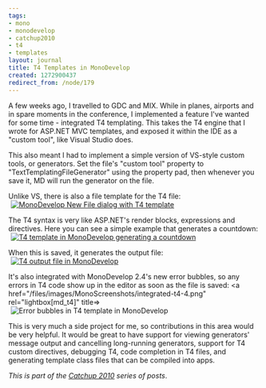 ```yaml
---
tags:
- mono
- monodevelop
- catchup2010
- t4
- templates
layout: journal
title: T4 Templates in MonoDevelop
created: 1272900437
redirect_from: /node/179
---
```

A few weeks ago, I travelled to GDC and MIX. While in planes, airports and in spare moments in the conference, I implemented a feature I've wanted for some time - integrated T4 templating. This takes the T4 engine that I wrote for ASP.NET MVC templates, and exposed it within the IDE as a "custom tool", like Visual Studio does.<!--break-->

This also meant I had to implement a simple version of VS-style custom tools, or generators. Set the file's "custom tool" property to "TextTemplatingFileGenerator" using the property pad, then whenever you save it, MD will run the generator on the file.

Unlike VS, there is also a file template for the T4 file:
<a href="/files/images/MonoScreenshots/integrated-t4-1.png" rel="lightbox[md_t4]" title="MonoDevelop New File dialog with T4 template "><img src="/files/images/MonoScreenshots/integrated-t4-1-t.png" alt="MonoDevelop New File dialog with T4 template" style="max-width:98%; display:block;margin-left:auto;margin-right:auto;" /></a>

The T4 syntax is very like ASP.NET's render blocks, expressions and directives. Here you can see a simple example that generates a countdown:
<a href="/files/images/MonoScreenshots/integrated-t4-2.png" rel="lightbox[md_t4]" title="T4 template in MonoDevelop generating a countdown"><img src="/files/images/MonoScreenshots/integrated-t4-2-t.png" alt="T4 template in MonoDevelop generating a countdown" style="max-width:98%; display:block;margin-left:auto;margin-right:auto;" /></a>

When this is saved, it generates the output file:
<a href="/files/images/MonoScreenshots/integrated-t4-3.png" rel="lightbox[md_t4]" title="T4 output file in MonoDevelop"><img src="/files/images/MonoScreenshots/integrated-t4-3-t.png" alt="T4 output file in MonoDevelop" style="max-width:98%; display:block;margin-left:auto;margin-right:auto;" /></a>

It's also integrated with MonoDevelop 2.4's new error bubbles, so any errors in T4 code show up in the editor as soon as the file is saved:
<a href="/files/images/MonoScreenshots/integrated-t4-4.png" rel="lightbox[md_t4]" title=><img src="/files/images/MonoScreenshots/integrated-t4-4-t.png" alt="Error bubbles in T4 template in MonoDevelop" style="max-width:98%; display:block;margin-left:auto;margin-right:auto;" /></a>

This is very much a side project for me, so contributions in this area would be very helpful. It would be great to have support for viewing generators' message output and cancelling long-running generators, support for T4 custom directives, debugging T4, code completion in T4 files, and generating template class files that can be compiled into apps. 

<em>This is part of the <a href="/tags/catchup2010">Catchup 2010</a> series of posts</a></em>.
